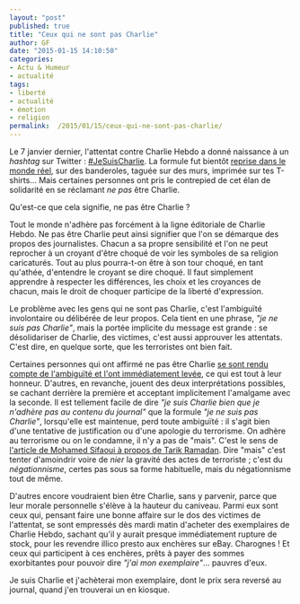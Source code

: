 ```yaml
---
layout: "post"
published: true
title: "Ceux qui ne sont pas Charlie"
author: GF
date: "2015-01-15 14:10:50"
categories:
- Actu & Humeur
- actualité
tags:
- liberté
- actualité
- émotion
- religion
permalink:  /2015/01/15/ceux-qui-ne-sont-pas-charlie/
---
```


Le 7 janvier dernier, l'attentat contre Charlie Hebdo a donné naissance à un _hashtag_ sur Twitter : [#JeSuisCharlie](https://twitter.com/search?q=%23JeSuisCharlie&src=tyah). La formule fut bientôt [reprise dans le monde réel](http://www.lemonde.fr/m-actu/article/2015/01/09/je-suis-charlie-c-est-lui_4552523_4497186.html), sur des banderoles, taguée sur des murs, imprimée sur tes T-shirts... Mais certaines personnes ont pris le contrepied de cet élan de solidarité en se réclamant _ne pas_ être Charlie.

Qu'est-ce que cela signifie, ne pas être Charlie ? 

Tout le monde n'adhère pas forcément à la ligne éditoriale de Charlie Hebdo. Ne pas être Charlie peut ainsi signifier que l'on se démarque des propos des journalistes. Chacun a sa propre sensibilité et l'on ne peut reprocher à un croyant d'être choqué de voir les symboles de sa religion caricaturés. Tout au plus pourra-t-on être à son tour choqué, en tant qu'athée, d'entendre le croyant se dire choqué. Il faut simplement apprendre à respecter les différences, les choix et les croyances de chacun, mais le droit de choquer participe de la liberté d'expression.

Le problème avec les gens qui ne sont pas Charlie, c'est l'ambiguïté involontaire ou délibérée de leur propos. Cela tient en une phrase, _"je ne suis pas Charlie"_, mais la portée implicite du message est grande : se désolidariser de Charlie, des victimes, c'est aussi approuver les attentats. C'est dire, en quelque sorte, que les terroristes ont bien fait.

Certaines personnes qui ont affirmé ne pas être Charlie [se sont rendu compte de l'ambiguïté et l'ont immédiatement levée](http://www.sudouest.fr/2015/01/13/andre-viard-s-excuse-apres-son-tweet-1795154-727.php), ce qui est tout à leur honneur. D'autres, en revanche, jouent des deux interprétations possibles, se cachant derrière la première et acceptant implicitement l'amalgame avec la seconde. Il est tellement facile de dire _"je suis Charlie bien que je n'adhère pas au contenu du journal"_ que la formule _"je ne suis pas Charlie"_, lorsqu'elle est maintenue, perd toute ambiguïté : il s'agit bien d'une tentative de justification ou d'une apologie du terrorisme. On adhère au terrorisme ou on le condamne, il n'y a pas de "mais". C'est le sens de [l'article de Mohamed Sifaoui à propos de Tarik Ramadan](http://www.huffingtonpost.fr/mohamed-sifaoui/tariq-ramadan-nest-ni-charlie-ni-flic-ni-juif_b_6448888.html). Dire "mais" c'est tenter d'amoindrir voire de _nier_ la gravité des actes de terroriste ; c'est du _négationnisme_, certes pas sous sa forme habituelle, mais du négationnisme tout de même.

D'autres encore voudraient bien être Charlie, sans y parvenir, parce que leur morale personnelle s'élève à la hauteur du caniveau. Parmi eux sont ceux qui, pensant faire une bonne affaire sur le dos des victimes de l'attentat, se sont empressés dès mardi matin d'acheter des exemplaires de Charlie Hebdo, sachant qu'il y aurait presque immédiatement rupture de stock, pour les revendre illico presto aux enchères sur eBay. Charognes ! Et ceux qui participent à ces enchères, prêts à payer des sommes exorbitantes pour pouvoir dire _"j'ai mon exemplaire"_... pauvres d'eux. 

Je suis Charlie et j'achèterai mon exemplaire, dont le prix sera reversé au journal, quand j'en trouverai un en kiosque.






